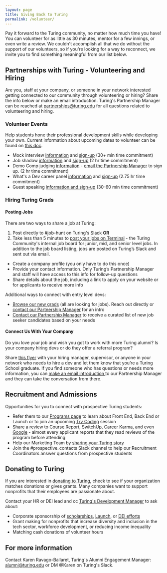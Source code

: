 ```yaml
---
layout: page
title: Giving Back to Turing
permalink: /volunteer/
---
```


Pay it forward to the Turing community, no matter how much time you have! You can volunteer for as little as 30 minutes, mentor for a few innings, or even write a review. We couldn't accomplish all that we do without the support of our volunteers, so if you're looking for a way to reconnect, we invite you to find something meaningful from our list below.

## Partnerships with Turing - Volunteering and Hiring
Are you, staff at your company, or someone in your network interested getting connected to our community through volunteering or hiring? Share the info below or make an email introduction. Turing's Partnership Manager can be reached at <a href="mailto:partnerships@turing.edu ">partnerships@turing.edu </a> for all questions related to volunteering and hiring. 

### Volunteer Events 
Help students hone their professional development skills while developing your own. Current information about upcoming dates to volunteer can be found on <a href="https://docs.google.com/document/d/1onS8F9uzftFGJbgNWyIeTCmzQW0mkBLZoDxsrVvO51o/edit?usp=sharing" target="_blank">this doc</a>.

* Mock interview <a href="https://docs.google.com/document/d/1UCTD7kPFAgHhLhV0M0qdDdwdI6JQuwAbDOWs1QPPJAI/edit?usp=sharing" target="_blank">information</a> and <a href="https://www.signupgenius.com/go/turingmockinterviews" target="_blank">sign-up</a> (30+ min time commitment)
* Job shadow <a href="https://docs.google.com/document/d/1c9quTBUg_atuLUIru5fSAlBm6sHlWP5QwPN4xAIyEvk/edit?usp=sharing" target="_blank">information</a>  and <a href="https://www.signupgenius.com/go/turingjobshadow" target="_blank">sign-up</a> (2 hr time commitment)
* Demo Comp judging <a href="https://docs.google.com/document/d/12H_GqG4bo7fnaGWpvyQGTcoIM4Wu9z7iPJOQ_hcavns/edit?usp=sharing" target="_blank">information</a> - <a href="mailto:partnerships@turing.edu">email the Partnership Manager</a> to sign up. (2 hr time commitment)
* What's a Dev career panel <a href="https://docs.google.com/document/d/1nDP1aJqCxWIWA7PL2W_WmzuIpuW8hSO_EjVLuYZoqy4/edit?usp=sharing" target="_blank">information</a>  and <a href="https://www.signupgenius.com/go/turingwhatsadev" target="_blank">sign-up</a> (2.75 hr time commitment)
* Guest speaking <a href="https://airtable.com/shrEaKJFm8lXWVZzk" target="_blank">information and sign-up</a> (30-60 min time commitment)

### Hiring Turing Grads

#### Posting Jobs

There are two ways to share a job at Turing:
1. Post directly to #job-hunt on Turing's Slack **OR**
2. Take less than 5 minutes to <a href="https://terminal.turing.edu/add-job" target="_blank">post your jobs on Terminal</a> - the Turing Community's internal job board for junior, mid, and senior level jobs. In addition to the job board listing, jobs are posted on Turing’s Slack and sent out via email.
* Create a company profile (you only have to do this once)
* Provide your contact information. Only Turing’s Partnership Manager and staff will have access to this info for follow-up questions
* Share details about the job, including a link to apply on your website or for applicants to receive more info

Additional ways to connect with entry level devs:
* <a href="https://terminal.turing.edu/profiles" target="_blank">Browse our new grads</a> (all are looking for jobs). Reach out directly or <a href="mailto:partnerships@turing.edu">contact our Partnership Manager</a> for an intro
* <a href="mailto:partnerships@turing.edu">Contact our Partnership Manager</a> to receive a curated list of new job seeker candidates based on your needs 

#### Connect Us With Your Company

Do you love your job and wish you got to work with more Turing alumni? Is your company hiring devs or do they offer a referral program?

Share <a href="https://drive.google.com/file/d/16vf03yVrEAkVFltd3pV0ndXLztxfD8Rv/view" target="_blank">this flyer</a> with your hiring manager, supervisor, or anyone in your network who needs to hire a dev and let them know that you’re a Turing School graduate. If you find someone who has questions or needs more information, you can <a href="mailto:partnerships@turing.edu ">make an email introduction </a> to our Partnership Manager and they can take the conversation from there.

<!--
## Mentoring

We welcome alumni to give back to the Turing community as mentors for current students! Our mentorship program is integrated into our student community Houses. Depending on when you graduated, you may not be familiar yet with Houses - please read here for more information!

Each House has a group of assigned mentors to support students through regular office hours and 1:1s (available to anyone in the House) as well as by answering questions in the House channel. Here are the specific expectations for mentors:
* Each mentor commits to mentoring for 2 consecutive 6-week innings
* Each mentor hosts 2 office hours per inning in coordination with fellow House mentors (2 total hours during each 6-week period)
* Each mentor provides time for at least 6 1:1 mentoring sessions using a calendar sign-up posted for students to use (6 total hours during each 6-week period)
* Each mentor responds to questions posted in the House channels during specific “on-call” times coordinated with other in-program mentors, i.e., splitting up days/weeks to check the channel for questions from students (1-2 total hours during each 6-week period)

Within this structure, the goals for mentorship are to support students with:
* Asking for help in the workplace by first practicing it in a lower stakes environment
* Building a professional network to support them in their technical learning and job search readiness
* Navigating remote communities

When assigning mentors to Houses, we look for an equitable split of mentors who can support with Back End and Front End learning. We also take into consideration demographic and identity-based characteristics of mentors in order to create a diverse and inclusive environment.

Mentors are also provided with ongoing support through collaboration with their fellow House mentors and training and resources from our mentor committee. Overall, mentoring can be an effective way to level up your own skills and develop new communication and leadership skills to add to your career!

If you're interested in mentoring, please fill out <a href="https://airtable.com/shrRJA87qv0eRovqv" target="_blank">this form</a> and reach out to our Student Development Specialist at <a href="mailto:paige@turing.edu">paige@turing.edu</a> or @Paige Hellman Millar on Slack if you have any questions! -->


## Recruitment and Admissions
Opportunities for you to connect with prospective Turing students:
* Refer them to our <a href="https://turing.edu/programs" target="_blank">Programs page</a> to learn about Front End, Back End or Launch or to join an upcoming <a href="https://turing.edu/try-coding" target="_blank">Try Coding</a> session  
* Share a review to <a href="https://www.coursereport.com/schools/turing" target="_blank">Course Report</a>, <a href="https://www.switchup.org/bootcamps/turing-school-of-software-and-design" target="_blank">SwitchUp</a>, <a href="https://careerkarma.com/schools/turing/" target="_blank">Career Karma</a>, and even <a href="https://www.google.com/maps/place/Turing+School+of+Software+%26+Design/@46.423669,-129.9427085,3z/data=!3m1!4b1!4m6!3m5!1s0x876c78c4f77d2b15:0x3ff4c7d558d0edd1!8m2!3d46.423669!4d-129.9427086!16s%2Fg%2F11b5wnd6_b" target="_blank">Google</a> - almost every applicant reports that they read reviews of the program before attending
* Help our Marketing Team by <a href="https://docs.google.com/forms/d/e/1FAIpQLScoiT6jO4W1xneJLOmWySEj4CH5g8d9wS4Tmsj2KQF_mrp3jA/viewform" target="_blank">sharing your Turing story</a>
* Join the #prospective_contacts Slack channel to help our Recruitment Coordinators answer questions from prospective students

## Donating to Turing
If you are interested in <a href="https://turing.edu/donate" target="_blank">donating to Turing</a>, check to see if your organization matches donations or gives grants. Many companies want to support nonprofits that their employees are passionate about.  

Contact your HR or DEI lead and cc <a href="mailto:abbey@turing.edu">Turing's Development Manager</a> to ask about:
* Corporate sponsorship of <a href="https://turing.edu/financing/scholarships" target="_blank">scholarships</a>, <a href="https://turing.edu/launch/launch" target="_blank">Launch</a>, or <a href="https://writing.turing.edu/turings-demo-comp-is-a-glimpse-at-a-more-diverse-accessible-tech-industry/" target="_blank">DEI efforts</a>
* Grant making for nonprofits that increase diversity and inclusion in the tech sector, workforce development, or reducing income inequality
* Matching cash donations of volunteer hours

## For more information
Contact Karen Ravago-Ballaret, Turing's Alumni Engagement Manager: <a href="mailto:alumni@turing.edu">alumni@turing.edu</a> or DM @Karen on Turing's Slack.
